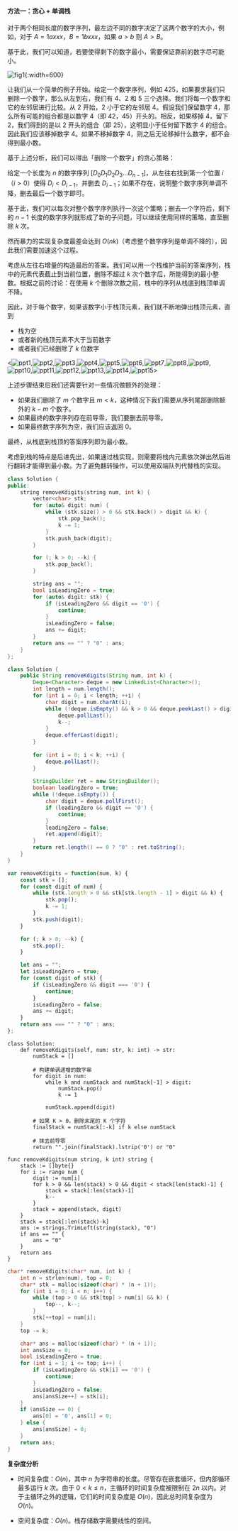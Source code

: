 ####  方法一：贪心 + 单调栈

对于两个相同长度的数字序列，最左边不同的数字决定了这两个数字的大小，例如，对于 $A = 1axxx$，$B = 1bxxx$，如果 $a > b$ 则 $A > B$。

基于此，我们可以知道，若要使得剩下的数字最小，需要保证靠前的数字尽可能小。

![fig1](https://assets.leetcode-cn.com/solution-static/402/402_fig1.png){:width=600}

让我们从一个简单的例子开始。给定一个数字序列，例如 $425$，如果要求我们只删除一个数字，那么从左到右，我们有 $4$、$2$ 和 $5$ 三个选择。我们将每一个数字和它的左邻居进行比较。从 $2$ 开始，$2$ 小于它的左邻居 $4$。假设我们保留数字 $4$，那么所有可能的组合都是以数字 $4$（即 $42$，$45$）开头的。相反，如果移掉 $4$，留下 $2$，我们得到的是以 $2$ 开头的组合（即 $25$），这明显小于任何留下数字 $4$ 的组合。因此我们应该移掉数字 $4$。如果不移掉数字 $4$，则之后无论移掉什么数字，都不会得到最小数。

基于上述分析，我们可以得出「删除一个数字」的贪心策略：

给定一个长度为 $n$ 的数字序列 $[D_0D_1D_2D_3\ldots D_{n-1}]$，从左往右找到第一个位置 $i$（$i>0$）使得 $D_i<D_{i-1}$，并删去 $D_{i-1}$；如果不存在，说明整个数字序列单调不降，删去最后一个数字即可。

基于此，我们可以每次对整个数字序列执行一次这个策略；删去一个字符后，剩下的 $n-1$ 长度的数字序列就形成了新的子问题，可以继续使用同样的策略，直至删除 $k$ 次。

然而暴力的实现复杂度最差会达到 $O(nk)$（考虑整个数字序列是单调不降的），因此我们需要加速这个过程。

考虑从左往右增量的构造最后的答案。我们可以用一个栈维护当前的答案序列，栈中的元素代表截止到当前位置，删除不超过 $k$ 次个数字后，所能得到的最小整数。根据之前的讨论：在使用 $k$ 个删除次数之前，栈中的序列从栈底到栈顶单调不降。

因此，对于每个数字，如果该数字小于栈顶元素，我们就不断地弹出栈顶元素，直到
- 栈为空
- 或者新的栈顶元素不大于当前数字
- 或者我们已经删除了 $k$ 位数字

<![ppt1](https://assets.leetcode-cn.com/solution-static/402/1.png),![ppt2](https://assets.leetcode-cn.com/solution-static/402/2.png),![ppt3](https://assets.leetcode-cn.com/solution-static/402/3.png),![ppt4](https://assets.leetcode-cn.com/solution-static/402/4.png),![ppt5](https://assets.leetcode-cn.com/solution-static/402/5.png),![ppt6](https://assets.leetcode-cn.com/solution-static/402/6.png),![ppt7](https://assets.leetcode-cn.com/solution-static/402/7.png),![ppt8](https://assets.leetcode-cn.com/solution-static/402/8.png),![ppt9](https://assets.leetcode-cn.com/solution-static/402/9.png),![ppt10](https://assets.leetcode-cn.com/solution-static/402/10.png),![ppt11](https://assets.leetcode-cn.com/solution-static/402/11.png),![ppt12](https://assets.leetcode-cn.com/solution-static/402/12.png),![ppt13](https://assets.leetcode-cn.com/solution-static/402/13.png),![ppt14](https://assets.leetcode-cn.com/solution-static/402/14.png),![ppt15](https://assets.leetcode-cn.com/solution-static/402/15.png)>

上述步骤结束后我们还需要针对一些情况做额外的处理：
- 如果我们删除了 $m$ 个数字且 $m<k$，这种情况下我们需要从序列尾部删除额外的 $k-m$ 个数字。
- 如果最终的数字序列存在前导零，我们要删去前导零。
- 如果最终数字序列为空，我们应该返回 $0$。

最终，从栈底到栈顶的答案序列即为最小数。

考虑到栈的特点是后进先出，如果通过栈实现，则需要将栈内元素依次弹出然后进行翻转才能得到最小数。为了避免翻转操作，可以使用双端队列代替栈的实现。

```C++ [sol1-C++]
class Solution {
public:
    string removeKdigits(string num, int k) {
        vector<char> stk;
        for (auto& digit: num) {
            while (stk.size() > 0 && stk.back() > digit && k) {
                stk.pop_back();
                k -= 1;
            }
            stk.push_back(digit);
        }

        for (; k > 0; --k) {
            stk.pop_back();
        }

        string ans = "";
        bool isLeadingZero = true;
        for (auto& digit: stk) {
            if (isLeadingZero && digit == '0') {
                continue;
            }
            isLeadingZero = false;
            ans += digit;
        }
        return ans == "" ? "0" : ans;
    }
};
```
```Java [sol1-Java]
class Solution {
    public String removeKdigits(String num, int k) {
        Deque<Character> deque = new LinkedList<Character>();
        int length = num.length();
        for (int i = 0; i < length; ++i) {
            char digit = num.charAt(i);
            while (!deque.isEmpty() && k > 0 && deque.peekLast() > digit) {
                deque.pollLast();
                k--;
            }
            deque.offerLast(digit);
        }
        
        for (int i = 0; i < k; ++i) {
            deque.pollLast();
        }
        
        StringBuilder ret = new StringBuilder();
        boolean leadingZero = true;
        while (!deque.isEmpty()) {
            char digit = deque.pollFirst();
            if (leadingZero && digit == '0') {
                continue;
            }
            leadingZero = false;
            ret.append(digit);
        }
        return ret.length() == 0 ? "0" : ret.toString();
    }
}
```
```JavaScript [sol1-JavaScript]
var removeKdigits = function(num, k) {
    const stk = [];
    for (const digit of num) {
        while (stk.length > 0 && stk[stk.length - 1] > digit && k) {
            stk.pop();
            k -= 1;
        }
        stk.push(digit);
    }

    for (; k > 0; --k) {
        stk.pop();
    }

    let ans = "";
    let isLeadingZero = true;
    for (const digit of stk) {
        if (isLeadingZero && digit === '0') {
            continue;
        }
        isLeadingZero = false;
        ans += digit;
    }
    return ans === "" ? "0" : ans;
};
```

```Python3 [sol1-Python3]
class Solution:
    def removeKdigits(self, num: str, k: int) -> str:
        numStack = []
        
        # 构建单调递增的数字串
        for digit in num:
            while k and numStack and numStack[-1] > digit:
                numStack.pop()
                k -= 1
        
            numStack.append(digit)
        
        # 如果 K > 0，删除末尾的 K 个字符
        finalStack = numStack[:-k] if k else numStack
        
        # 抹去前导零
        return "".join(finalStack).lstrip('0') or "0"
```

```Golang [sol1-Golang]
func removeKdigits(num string, k int) string {
    stack := []byte{}
    for i := range num {
        digit := num[i]
        for k > 0 && len(stack) > 0 && digit < stack[len(stack)-1] {
            stack = stack[:len(stack)-1]
            k--
        }
        stack = append(stack, digit)
    }
    stack = stack[:len(stack)-k]
    ans := strings.TrimLeft(string(stack), "0")
    if ans == "" {
        ans = "0"
    }
    return ans
}
```

```C [sol1-C]
char* removeKdigits(char* num, int k) {
    int n = strlen(num), top = 0;
    char* stk = malloc(sizeof(char) * (n + 1));
    for (int i = 0; i < n; i++) {
        while (top > 0 && stk[top] > num[i] && k) {
            top--, k--;
        }
        stk[++top] = num[i];
    }
    top -= k;

    char* ans = malloc(sizeof(char) * (n + 1));
    int ansSize = 0;
    bool isLeadingZero = true;
    for (int i = 1; i <= top; i++) {
        if (isLeadingZero && stk[i] == '0') {
            continue;
        }
        isLeadingZero = false;
        ans[ansSize++] = stk[i];
    }
    if (ansSize == 0) {
        ans[0] = '0', ans[1] = 0;
    } else {
        ans[ansSize] = 0;
    }
    return ans;
}
```

**复杂度分析**

* 时间复杂度：$O(n)$，其中 $n$ 为字符串的长度。尽管存在嵌套循环，但内部循环最多运行 $k$ 次。由于 $0 < k \le n$，主循环的时间复杂度被限制在 $2n$ 以内。对于主循环之外的逻辑，它们的时间复杂度是 $O(n)$，因此总时间复杂度为 $O(n)$。

* 空间复杂度：$O(n)$。栈存储数字需要线性的空间。